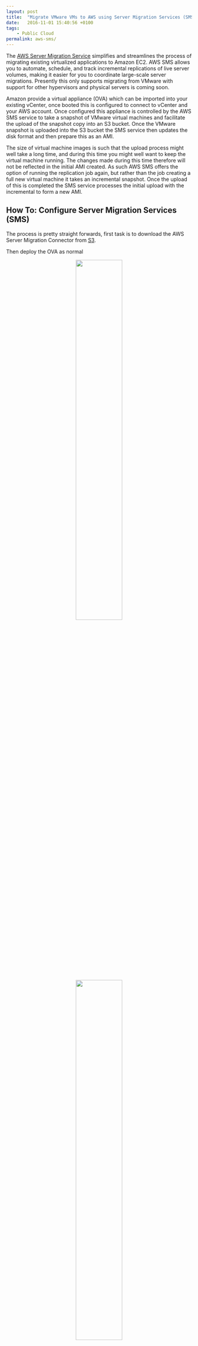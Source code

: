 ```yaml
---
layout: post
title:  "Migrate VMware VMs to AWS using Server Migration Services (SMS)"
date:   2016-11-01 15:40:56 +0100
tags:
    - Public Cloud
permalink: aws-sms/
---
```

The [AWS Server Migration Service](https://aws.amazon.com/server-migration-service/) simplifies and streamlines the process of migrating existing virtualized applications to Amazon EC2. AWS SMS allows you to automate, schedule, and track incremental replications of live server volumes, making it easier for you to coordinate large-scale server migrations. Presently this only supports migrating from VMware with support for other hypervisors and physical servers is coming soon.

Amazon provide a virtual appliance (OVA) which can be imported into your existing vCenter, once booted this is configured to connect to vCenter and your AWS account. Once configured this appliance is controlled by the AWS SMS service to take a snapshot of VMware virtual machines and facilitate the upload of the snapshot copy into an S3 bucket.  Once the VMware snapshot is uploaded into the S3 bucket the SMS service then updates the disk format and then prepare this as an AMI.

The size of virtual machine images is such that the upload process might well take a long time, and during this time you might well want to keep the virtual machine running. The changes made during this time therefore will not be reflected in the initial AMI created. As such AWS SMS offers the option of running the replication job again, but rather than the job creating a full new virtual machine it takes an incremental snapshot.  Once the upload of this is completed the SMS service processes the initial upload with the incremental to form a new AMI.

How To: Configure Server Migration Services (SMS)
------------------------------------------------
The process is pretty straight forwards,  first task is to download the AWS Server Migration Connector from [S3](https://s3.amazonaws.com/sms-connector/AWS-SMS-Connector.ova).

Then deploy the OVA as normal  
<center><img src="/images/aws-sms-ova-deploy.jpeg" width="50%"></center>

<center><img src="/images/aws-sms-ova-deploy-final.jpeg" width="50%"></center>

The SMS Connector needst to connect to your AWS account and therefore we need to create a user with the "ServerMigrationConnector" role attached.
<center><img src="/images/aws-sms-account.jpeg" width="50%"></center>

Once the SMS connector appliance is deployed connect to the web UI by opening the browser to https://dhcp-addr
<center><img src="/images/aws-sma-cfg-wiz.jpeg" width="50%"></center>

Work through the wizard to configure all,

* Step 1: License Agreement
* Step 2: Create a Password
* Step 3: Network Info
* Step 4: Log Uploads and Upgrades
* Step 5: Server Migration Service

Once configuration is complete the connection to AWS and vCenter should show good in the connector configuration.
<center><img src="/images/aws-sma-cfg-complete.jpeg" width="50%"></center>

If we then connect to AWS we can see the connector.
<center><img src="/images/aws-sma-cfg-complete-console.jpeg" width="50%"></center>

In order to create the first replication job we need to import the list of vCenter VMs by using the 'Import server catalog' function.
<center><img src="/images/aws-sma-import.jpeg" width="50%"></center>

There is not a default role supplied which the SMS services can use to form AMI's from the uploaded VMware snapshots. To do this download this file [trust-policy.json](/attachments/trust-policy.json) and this file [role-policy.json](/attachments/role-policy.json). Then at a command prompt, go to the directory where you stored the two JSON files, and run the following commands to create the SMS service role:  

    aws iam create-role --role-name sms --assume-role-policy-document file://trust-policy.json
    aws iam put-role-policy --role-name sms --policy-name sms --policy-document file://role-policy.json

How To: Migrate Virtual Machine
-----------------------

Once the vCenter Server Inventory is imported to AWS SMS, and the role is created we can create our first replication job by using the SMS service wizard.

* Step 1: Select the servers

Select the virtual machine(s) you would like to migrate.

* Step 2: Configure server-specific settings

Select the license type for the guest operating system of the virtual server(s) being migrated.

* Step 3: Configure replication job settings

Schedule the replication job, assuming you used the two files about to create the SMS role for IAM service role leave as default 'sms'.

* Step 4: Review

Once the job schedules,  the first task the job performs is to create a VMware snapshot, it's important to remember to have enough disk capacity to hold snapshots.
<center><img src="/images/aws-sms-seed-snapshot.jpeg" width="50%"></center>

The AWS console doesn't update very well, so its best to view the progress via the AWS CLI. First list all of the replication jobs and from this you can find the JobID then to make it easier to read target the output to the specific JobID.

    aws sms get-replication-jobs  
    aws sms get-replication-jobs --replication-job-id sms-job-2ca54045  

A replication job refers to the server being migrated,  as we mentioned earlier multiple replications can occur for example the initial seed and an incremental.  Therefore within a replication job there might be various replication runs.

    aws sms get-replication-runs --replication-job-id sms-job-2ca54045  

In the following example we can see this has three runs in the runlist, the initial seed which has completed, an incrememental which has completed, it also has a pending job as I had left the default replication job values to schedule a daily incremental.

<center><img src="/images/aws-sms-repl-runs.jpeg" width="50%"></center>

When a job is running you would see the state roll through the various stages

* Pending  
* Active  
* Complete  

While the job state is in the Active state the statusMessage rolls through the various stages  

* Uploading  
* Converting  
* Preparing  
* Completed  

Each run forms a new AMI, each newly created AMIs can then be launched in ec2, so you can for example start from the initial seed replication, one containing all the incrementals or anywhere in between.

Offical SMS Documentation Links
-----------------

[Marketing Page](https://aws.amazon.com/server-migration-service/)  

[AWS Blog](https://aws.amazon.com/blogs/aws/new-aws-server-migration-service/)  

[Tech Documentation](http://docs.aws.amazon.com/ServerMigration/latest/userguide/server-migration.html)  
